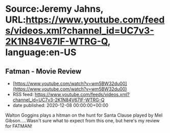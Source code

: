 # Source:Jeremy Jahns, URL:https://www.youtube.com/feeds/videos.xml?channel_id=UC7v3-2K1N84V67IF-WTRG-Q, language:en-US

## Fatman - Movie Review
 - [https://www.youtube.com/watch?v=wm5BW32du00](https://www.youtube.com/watch?v=wm5BW32du00)
 - RSS feed: https://www.youtube.com/feeds/videos.xml?channel_id=UC7v3-2K1N84V67IF-WTRG-Q
 - date published: 2020-12-08 00:00:00+00:00

Walton Goggins plays a hitman on the hunt for Santa Clause played by Mel Gibson.....Wasn't sure what to expect from this one, but here's my review for FATMAN!

